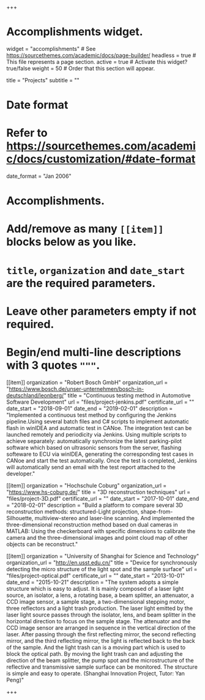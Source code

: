 +++
# Accomplishments widget.
widget = "accomplishments"  # See https://sourcethemes.com/academic/docs/page-builder/
headless = true  # This file represents a page section.
active = true  # Activate this widget? true/false
weight = 50  # Order that this section will appear.

title = "Projects"
subtitle = ""

# Date format
#   Refer to https://sourcethemes.com/academic/docs/customization/#date-format
date_format = "Jan 2006"

# Accomplishments.
#   Add/remove as many `[[item]]` blocks below as you like.
#   `title`, `organization` and `date_start` are the required parameters.
#   Leave other parameters empty if not required.
#   Begin/end multi-line descriptions with 3 quotes `"""`.

[[item]]
  organization = "Robert Bosch GmbH"
  organization_url = "https://www.bosch.de/unser-unternehmen/bosch-in-deutschland/leonberg/"
  title = "Continuous testing method in Automotive Software Development"
  url = "files/project-jenkins.pdf"
  certificate_url = ""
  date_start = "2018-09-01"
  date_end = "2019-02-01"
  description = "Implemented a continuous test method by configuring the Jenkins pipeline.Using several batch files and C# scripts to implement automatic flash in winIDEA and automatic test in CANoe. The integration test can be launched remotely and periodicity via Jenkins. Using multiple scripts to achieve separately: automatically synchronize the latest parking-pilot software which based on ultrasonic sensors from the server, flashing softeware to ECU via winIDEA, generating the corresponding test cases in CANoe and start the test automatically. Once the test is completed, Jenkins will automatically send an email with the test report attached to the developer."

[[item]]
  organization = "Hochschule Coburg"
  organization_url = "https://www.hs-coburg.de/"
  title = "3D reconstruction techniques"
  url = "files/project-3D.pdf"
  certificate_url = ""
  date_start = "2017-10-01"
  date_end = "2018-02-01"
  description = "Build a platform to compare several 3D reconstruction methods: structured-Light projection, shape-from-Silhouette, multiview-stereo and laser-line scanning. And implemented the three-dimensional reconstruction method based on dual cameras in MATLAB: Using the checkerboard with specific dimensions to calibrate the camera and the three-dimensional images and point cloud map of other objects can be reconstruct."
  
[[item]]
  organization = "University of Shanghai for Science and Technology"
  organization_url = "http://en.usst.edu.cn/"
  title = "Device for synchronously detecting the micro structure of the light spot and the sample surface"
  url = "files/project-optical.pdf"
  certificate_url = ""
  date_start = "2013-10-01"
  date_end = "2015-10-21"
  description = "The system adopts a simple structure which is easy to adjust. It is mainly composed of a laser light source, an isolator, a lens, a rotating base, a beam splitter, an attenuator, a CCD image sensor, a sample stage, a two-dimensional stepping motor, three reflectors and a light trash production. The laser light emitted by the laser light source passes through the isolator, lens, and beam splitter in the horizontal direction to focus on the sample stage. The attenuator and the CCD image sensor are arranged in sequence in the vertical direction of the laser. After passing through the first reflecting mirror, the second reflecting mirror, and the third reflecting mirror, the light is reflected back to the back of the sample. And the light trash can is a moving part which is used to block the optical path. By moving the light trash can and adjusting the direction of the beam splitter, the pump spot and the microstructure of the reflective and transmissive sample surface can be monitored. The structure is simple and easy to operate. (Shanghai Innovation Project, Tutor: Yan Peng)"

+++
